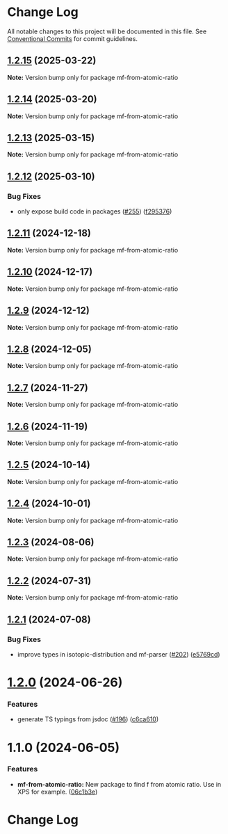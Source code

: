 # Change Log

All notable changes to this project will be documented in this file.
See [Conventional Commits](https://conventionalcommits.org) for commit guidelines.

## [1.2.15](https://github.com/cheminfo/mass-tools/compare/mf-from-atomic-ratio@1.2.14...mf-from-atomic-ratio@1.2.15) (2025-03-22)

**Note:** Version bump only for package mf-from-atomic-ratio





## [1.2.14](https://github.com/cheminfo/mass-tools/compare/mf-from-atomic-ratio@1.2.13...mf-from-atomic-ratio@1.2.14) (2025-03-20)

**Note:** Version bump only for package mf-from-atomic-ratio





## [1.2.13](https://github.com/cheminfo/mass-tools/compare/mf-from-atomic-ratio@1.2.12...mf-from-atomic-ratio@1.2.13) (2025-03-15)

**Note:** Version bump only for package mf-from-atomic-ratio





## [1.2.12](https://github.com/cheminfo/mass-tools/compare/mf-from-atomic-ratio@1.2.11...mf-from-atomic-ratio@1.2.12) (2025-03-10)


### Bug Fixes

* only expose build code in packages ([#255](https://github.com/cheminfo/mass-tools/issues/255)) ([f295376](https://github.com/cheminfo/mass-tools/commit/f2953761ba2e44ebee1d01dbbcf88e3896b2a644))





## [1.2.11](https://github.com/cheminfo/mass-tools/compare/mf-from-atomic-ratio@1.2.10...mf-from-atomic-ratio@1.2.11) (2024-12-18)

**Note:** Version bump only for package mf-from-atomic-ratio





## [1.2.10](https://github.com/cheminfo/mass-tools/compare/mf-from-atomic-ratio@1.2.9...mf-from-atomic-ratio@1.2.10) (2024-12-17)

**Note:** Version bump only for package mf-from-atomic-ratio





## [1.2.9](https://github.com/cheminfo/mass-tools/compare/mf-from-atomic-ratio@1.2.8...mf-from-atomic-ratio@1.2.9) (2024-12-12)

**Note:** Version bump only for package mf-from-atomic-ratio





## [1.2.8](https://github.com/cheminfo/mass-tools/compare/mf-from-atomic-ratio@1.2.7...mf-from-atomic-ratio@1.2.8) (2024-12-05)

**Note:** Version bump only for package mf-from-atomic-ratio





## [1.2.7](https://github.com/cheminfo/mass-tools/compare/mf-from-atomic-ratio@1.2.6...mf-from-atomic-ratio@1.2.7) (2024-11-27)

**Note:** Version bump only for package mf-from-atomic-ratio





## [1.2.6](https://github.com/cheminfo/mass-tools/compare/mf-from-atomic-ratio@1.2.5...mf-from-atomic-ratio@1.2.6) (2024-11-19)

**Note:** Version bump only for package mf-from-atomic-ratio





## [1.2.5](https://github.com/cheminfo/mass-tools/compare/mf-from-atomic-ratio@1.2.4...mf-from-atomic-ratio@1.2.5) (2024-10-14)

**Note:** Version bump only for package mf-from-atomic-ratio





## [1.2.4](https://github.com/cheminfo/mass-tools/compare/mf-from-atomic-ratio@1.2.3...mf-from-atomic-ratio@1.2.4) (2024-10-01)

**Note:** Version bump only for package mf-from-atomic-ratio





## [1.2.3](https://github.com/cheminfo/mass-tools/compare/mf-from-atomic-ratio@1.2.2...mf-from-atomic-ratio@1.2.3) (2024-08-06)

**Note:** Version bump only for package mf-from-atomic-ratio





## [1.2.2](https://github.com/cheminfo/mass-tools/compare/mf-from-atomic-ratio@1.2.1...mf-from-atomic-ratio@1.2.2) (2024-07-31)

**Note:** Version bump only for package mf-from-atomic-ratio





## [1.2.1](https://github.com/cheminfo/mass-tools/compare/mf-from-atomic-ratio@1.2.0...mf-from-atomic-ratio@1.2.1) (2024-07-08)


### Bug Fixes

* improve types in isotopic-distribution and mf-parser ([#202](https://github.com/cheminfo/mass-tools/issues/202)) ([e5769cd](https://github.com/cheminfo/mass-tools/commit/e5769cd588adb69974abfa60f411bc2dc1887fa6))





# [1.2.0](https://github.com/cheminfo/mass-tools/compare/mf-from-atomic-ratio@1.1.0...mf-from-atomic-ratio@1.2.0) (2024-06-26)


### Features

* generate TS typings from jsdoc ([#196](https://github.com/cheminfo/mass-tools/issues/196)) ([c6ca610](https://github.com/cheminfo/mass-tools/commit/c6ca610976e04d851420f8b65d8220d39f64a83b))





# 1.1.0 (2024-06-05)


### Features

* **mf-from-atomic-ratio:** New package to find f from atomic ratio. Use in XPS for example. ([06c1b3e](https://github.com/cheminfo/mass-tools/commit/06c1b3eb0f6a374af626c837b77f421a3ae98a7c))





# Change Log
